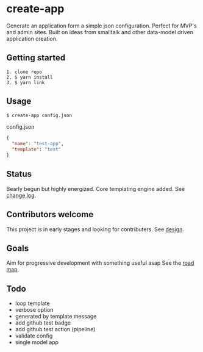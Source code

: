 # create-app

Generate an application form a simple json configuration. Perfect for MVP's and admin sites. Built on ideas from smalltalk and other data-model driven application creation.

## Getting started

```
1. clone repo
2. $ yarn install
3. $ yarn link
```

## Usage

```bash
$ create-app config.json
```

config.json

```json
{
  "name": "test-app",
  "template": "test"
}
```

## Status

Bearly begun but highly energized. Core templating engine added. See [change log](./doc/CHANGELOG.md).

## Contributors welcome

This project is in early stages and looking for contributers. See [design](./doc/DESIGN.md).

## Goals

Aim for progressive development with something useful asap See the [road map](./doc/ROADMAP.md).

## Todo

- loop template
- verbose option
- generated by template message
- add github test badge
- add github test action (pipeline)
- validate config
- single model app
